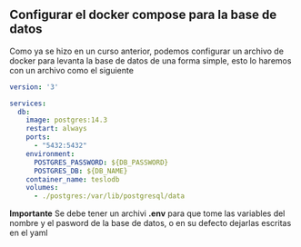 ## Configurar el docker compose para la base de datos

Como ya se hizo en un curso anterior, podemos configurar un archivo de docker para levanta la base de datos de una forma simple, esto lo haremos con un archivo como el siguiente

```yaml
version: '3'

services:
  db:
    image: postgres:14.3
    restart: always
    ports:
      - "5432:5432"
    environment:
      POSTGRES_PASSWORD: ${DB_PASSWORD}
      POSTGRES_DB: ${DB_NAME}
    container_name: teslodb
    volumes:
      - ./postgres:/var/lib/postgresql/data
```

**Importante** Se debe tener un archivi __.env__ para que tome las variables del nombre y el pasword de la base de datos, o en su defecto dejarlas escritas en el yaml